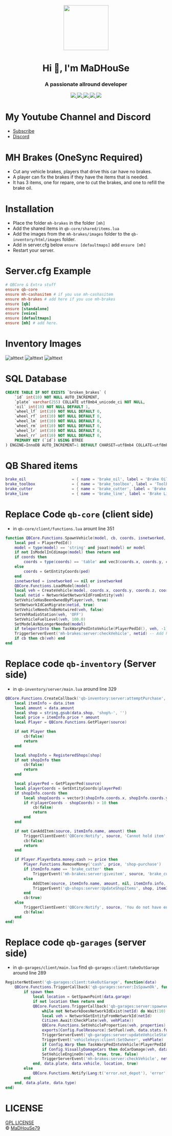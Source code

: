 <p align="center">
    <img width="140" src="https://icons.iconarchive.com/icons/iconarchive/red-orb-alphabet/128/Letter-M-icon.png" />  
    <h1 align="center">Hi 👋, I'm MaDHouSe</h1>
    <h3 align="center">A passionate allround developer </h3>    
</p>

<p align="center">
    <a href="https://github.com/MaDHouSe79/mh-brakes/issues">
        <img src="https://img.shields.io/github/issues/MaDHouSe79/mh-brakes"/> 
    </a>
    <a href="https://github.com/MaDHouSe79/mh-brakes/watchers">
        <img src="https://img.shields.io/github/watchers/MaDHouSe79/mh-brakes"/> 
    </a> 
    <a href="https://github.com/MaDHouSe79/mh-brakes/network/members">
        <img src="https://img.shields.io/github/forks/MaDHouSe79/mh-brakes"/> 
    </a>  
    <a href="https://github.com/MaDHouSe79/mh-brakes/stargazers">
        <img src="https://img.shields.io/github/stars/MaDHouSe79/mh-brakes?color=white"/> 
    </a>
    <a href="https://github.com/MaDHouSe79/mh-brakes/blob/main/LICENSE">
        <img src="https://img.shields.io/github/license/MaDHouSe79/mh-brakes?color=black"/> 
    </a>      
</p>

# My Youtube Channel and Discord
- [Subscribe](https://www.youtube.com/c/@MaDHouSe79) 
- [Discord](https://discord.gg/vJ9EukCmJQ)

# MH Brakes (OneSync Required)
- Cut any vehicle brakes, players that drive this car have no brakes.
- A player can fix the brakes if they have the items that is needed.
- It has 3 items, one for repare, one to cut the brakes, and one to refill the brake oil.

# Installation
- Place the folder `mh-brakes` in the folder `[mh]`
- Add the shared items in `qb-core/shared/items.lua`
- Add the images from the `mh-brakes/images` folder to the `qb-inventory/html/images` folder.
- Add in server.cfg below `ensure [defaultmaps]` add `ensure [mh]`
- Restart your server.

# Server.cfg Example
```conf
# QBCore & Extra stuff
ensure qb-core
ensure mh-cashasitem # if you use mh-cashasitem
ensure mh-brakes # add here if you use mh-brakes
ensure [qb]
ensure [standalone]
ensure [voice]
ensure [defaultmaps]
ensure [mh] # add here.
```

# Inventory Images
![alttext](https://github.com/MaDHouSe79/mh-brakes/blob/main/image/brake_toolbox.png?raw=true)
![alttext](https://github.com/MaDHouSe79/mh-brakes/blob/main/image/brake_cutter.png?raw=true)
![alttext](https://github.com/MaDHouSe79/mh-brakes/blob/main/image/brake_line.png?raw=true)


# SQL Database
```sql
CREATE TABLE IF NOT EXISTS `broken_brakes` (
    `id` int(10) NOT NULL AUTO_INCREMENT,
    `plate` varchar(255) COLLATE utf8mb4_unicode_ci NOT NULL,
    `oil` int(10) NOT NULL DEFAULT 1,
    `wheel_lf` int(10) NOT NULL DEFAULT 0,
    `wheel_rf` int(10) NOT NULL DEFAULT 0,
    `wheel_lm` int(10) NOT NULL DEFAULT 0,
    `wheel_rm` int(10) NOT NULL DEFAULT 0,
    `wheel_lr` int(10) NOT NULL DEFAULT 0,
    `wheel_rr` int(10) NOT NULL DEFAULT 0,
    PRIMARY KEY (`id`) USING BTREE
) ENGINE=InnoDB AUTO_INCREMENT=1 DEFAULT CHARSET=utf8mb4 COLLATE=utf8mb4_unicode_ci ROW_FORMAT=DYNAMIC;
```

# QB Shared items
```lua
brake_oil                    = { name = 'brake_oil', label = 'Brake Oil', weight = 2500, type = 'item', image = 'brake_oil.png', unique = false, useable = true, shouldClose = true, description = 'To refill your vehicle brake oil' },
brake_toolbox                = { name = 'brake_toolbox', label = 'Toolbox', weight = 2500, type = 'item', image = 'brake_toolbox.png', unique = false, useable = true, shouldClose = true, description = 'A toolbox for vehicle tools' },
brake_cutter                 = { name = 'brake_cutter', label = 'Brake Cutter', weight = 500, type = 'item', image = 'brake_cutter.png', unique = false, useable = true, shouldClose = true, description = 'A Brake Cutter to cut brake lines' },
brake_line                   = { name = 'brake_line', label = 'Brake Line', weight = 200, type = 'item', image = 'brake_line.png', unique = false, useable = true, shouldClose = true, description = 'A brake line to fix a vehicle brake' },
```

# Replace Code `qb-core` (client side)
- in `qb-core/client/functions.lua` arount line 351
```lua
function QBCore.Functions.SpawnVehicle(model, cb, coords, isnetworked, teleportInto)
    local ped = PlayerPedId()
    model = type(model) == 'string' and joaat(model) or model
    if not IsModelInCdimage(model) then return end
    if coords then
        coords = type(coords) == 'table' and vec3(coords.x, coords.y, coords.z) or coords
    else
        coords = GetEntityCoords(ped)
    end
    isnetworked = isnetworked == nil or isnetworked
    QBCore.Functions.LoadModel(model)
    local veh = CreateVehicle(model, coords.x, coords.y, coords.z, coords.w, isnetworked, false)
    local netid = NetworkGetNetworkIdFromEntity(veh)
    SetVehicleHasBeenOwnedByPlayer(veh, true)
    SetNetworkIdCanMigrate(netid, true)
    SetVehicleNeedsToBeHotwired(veh, false)
    SetVehRadioStation(veh, 'OFF')
    SetVehicleFuelLevel(veh, 100.0)
    SetModelAsNoLongerNeeded(model)
    if teleportInto then TaskWarpPedIntoVehicle(PlayerPedId(), veh, -1) end
    TriggerServerEvent('mh-brakes:server:checkVehicle', netid) -- Add here
    if cb then cb(veh) end
end
```

# Replace code `qb-inventory` (Server side)
- in `qb-inventory/server/main.lua` around line 329
```lua
QBCore.Functions.CreateCallback('qb-inventory:server:attemptPurchase', function(source, cb, data)
    local itemInfo = data.item
    local amount = data.amount
    local shop = string.gsub(data.shop, 'shop%-', '')
    local price = itemInfo.price * amount
    local Player = QBCore.Functions.GetPlayer(source)

    if not Player then
        cb(false)
        return
    end

    local shopInfo = RegisteredShops[shop]
    if not shopInfo then
        cb(false)
        return
    end

    local playerPed = GetPlayerPed(source)
    local playerCoords = GetEntityCoords(playerPed)
    if shopInfo.coords then
        local shopCoords = vector3(shopInfo.coords.x, shopInfo.coords.y, shopInfo.coords.z)
        if #(playerCoords - shopCoords) > 10 then
            cb(false)
            return
        end
    end

    if not CanAddItem(source, itemInfo.name, amount) then
        TriggerClientEvent('QBCore:Notify', source, 'Cannot hold item', 'error')
        cb(false)
        return
    end

    if Player.PlayerData.money.cash >= price then
        Player.Functions.RemoveMoney('cash', price, 'shop-purchase')
        if itemInfo.name == 'brake_cutter' then
            TriggerEvent('mh-brakes:server:giveitem', source, 'brake_cutter', amount, price)
        else
            AddItem(source, itemInfo.name, amount, nil, itemInfo.info, 'shop-purchase')
            TriggerEvent('qb-shops:server:UpdateShopItems', shop, itemInfo, amount)
        end
        cb(true)
    else
        TriggerClientEvent('QBCore:Notify', source, 'You do not have enough money', 'error')
        cb(false)
    end
end)
```

# Replace code `qb-garages` (server side)
- in `qb-garages/client/main.lua` find `qb-garages:client:takeOutGarage` around line 289
```lua
RegisterNetEvent('qb-garages:client:takeOutGarage', function(data)
    QBCore.Functions.TriggerCallback('qb-garages:server:IsSpawnOk', function(spawn)
        if spawn then
            local location = GetSpawnPoint(data.garage)
            if not location then return end
            QBCore.Functions.TriggerCallback('qb-garages:server:spawnvehicle', function(netId, properties, vehPlate)
                while not NetworkDoesNetworkIdExist(netId) do Wait(10) end
                local veh = NetworkGetEntityFromNetworkId(netId)
                Citizen.Await(CheckPlate(veh, vehPlate))
                QBCore.Functions.SetVehicleProperties(veh, properties)
                exports[Config.FuelResource]:SetFuel(veh, data.stats.fuel)
                TriggerServerEvent('qb-garages:server:updateVehicleState', 0, vehPlate)
                TriggerEvent('vehiclekeys:client:SetOwner', vehPlate)
                if Config.Warp then TaskWarpPedIntoVehicle(PlayerPedId(), veh, -1) end
                if Config.VisuallyDamageCars then doCarDamage(veh, data.stats, properties) end
                SetVehicleEngineOn(veh, true, true, false)
                TriggerServerEvent('mh-brakes:server:checkVehicle', netId) -- add here
            end, data.plate, data.vehicle, location, true)
        else
            QBCore.Functions.Notify(Lang:t('error.not_depot'), 'error', 5000)
        end
    end, data.plate, data.type)
end)
```

# LICENSE
[GPL LICENSE](./LICENSE)<br />
&copy; [MaDHouSe79](https://www.youtube.com/@MaDHouSe79)